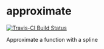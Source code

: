 # approximate

[![Travis-CI Build Status](https://travis-ci.org/richfitz/approximate.svg?branch=master)](https://travis-ci.org/richfitz/approximate)

Approximate a function with a spline
